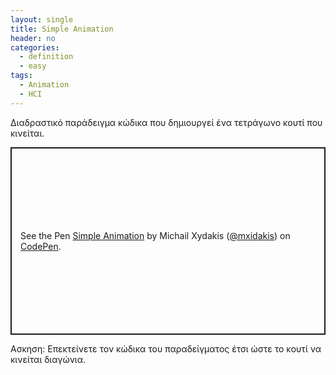 ```yaml
---
layout: single
title: Simple Animation
header: no
categories:
  - definition
  - easy
tags:
  - Animation
  - HCI
---
```


Διαδραστικό παράδειγμα κώδικα που δημιουργεί ένα τετράγωνο κουτί που κινείται.

<p class="codepen" data-height="300" data-default-tab="html,result" data-slug-hash="ZYYavEE" data-pen-title="Simple Animation" data-user="mxidakis" style="height: 300px; box-sizing: border-box; display: flex; align-items: center; justify-content: center; border: 2px solid; margin: 1em 0; padding: 1em;">
  <span>See the Pen <a href="https://codepen.io/mxidakis/pen/ZYYavEE">
  Simple Animation</a> by Michail Xydakis (<a href="https://codepen.io/mxidakis">@mxidakis</a>)
  on <a href="https://codepen.io">CodePen</a>.</span>
</p>
<script async src="https://public.codepenassets.com/embed/index.js"></script>

Ασκηση: Επεκτείνετε τον κώδικα του παραδείγματος έτσι ώστε το κουτί να κινείται διαγώνια.

